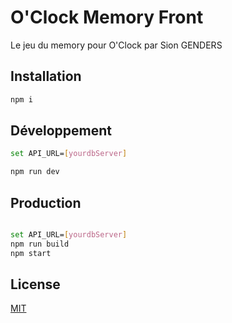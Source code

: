 # O'Clock Memory Front

Le jeu du memory pour O'Clock par Sion GENDERS

## Installation

```bash
npm i
```

## Développement

```bash
set API_URL=[yourdbServer]

npm run dev
```


## Production

```bash

set API_URL=[yourdbServer]
npm run build
npm start
```


## License
[MIT](https://choosealicense.com/licenses/mit/)